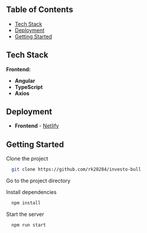 ## Table of Contents

- [Tech Stack](#tech-stack)
- [Deployment](#deployment)
- [Getting Started](#links)
## Tech Stack

**Frontend:**

- **Angular** 
- **TypeScript** 
- **Axios** 

## Deployment

- **Frontend** - [Netlify](https://clientintraday.vercel.app/)

## Getting Started

Clone the project

```bash
  git clone https://github.com/rk28284/investo-bull
```

Go to the project directory

Install dependencies

```bash
  npm install
```

Start the server

```bash
  npm run start
```
